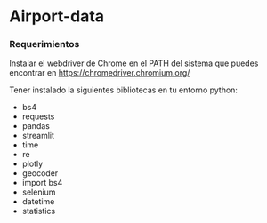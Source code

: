 # Airport-data

### Requerimientos 
Instalar el webdriver de Chrome en el PATH del sistema que puedes encontrar en https://chromedriver.chromium.org/ 

Tener instalado la siguientes bibliotecas en tu entorno python:
- bs4 
- requests
- pandas
- streamlit
- time
- re
- plotly
- geocoder
- import bs4
- selenium
- datetime
- statistics
